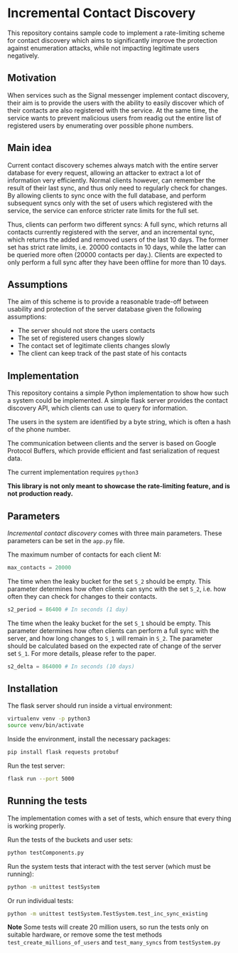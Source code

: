 # Incremental Contact Discovery

This repository contains sample code to implement a rate-limiting scheme for contact discovery which aims to significantly improve the protection against enumeration attacks, while not impacting legitimate users negatively.

## Motivation

When services such as the Signal messenger implement contact discovery, their aim is to provide the users with the ability to easily discover which of their contacts are also registered with the service. At the same time, the service wants to prevent malicious users from readig out the entire list of registered users by enumerating over possible phone numbers.

## Main idea

Current contact discovery schemes always match with the entire server database for every request, allowing an attacker to extract a lot of information very efficiently. Normal clients however, can remember the result of their last sync, and thus only need to regularly check for changes. By allowing clients to sync once with the full database, and perform subsequent syncs only with the set of users which registered with the service, the service can enforce stricter rate limits for the full set.

Thus, clients can perform two different syncs: A full sync, which returns all contacts currently registered with the server, and an incremental sync, which returns the added and removed users of the last 10 days. The former set has strict rate limits, i.e. 20000 contacts in 10 days, while the latter can be queried more often (20000 contacts per day.). Clients are expected to only perform a full sync after they have been offline for more than 10 days.

## Assumptions

The aim of this scheme is to provide a reasonable trade-off between usability and protection of the server database given the following assumptions:

- The server should not store the users contacts
- The set of registered users changes slowly
- The contact set of legitimate clients changes slowly
- The client can keep track of the past state of his contacts

## Implementation

This repository contains a simple Python implementation to show how such a system could be implemented. A simple flask server provides the contact discovery API, which clients can use to query for information.

The users in the system are identified by a byte string, which is often a hash of the phone number.

The communication between clients and the server is based on Google Protocol Buffers, which provide efficient and fast serialization of request data.

The current implementation requires `python3`

**This library is not only meant to showcase the rate-limiting feature, and is not production ready.**

## Parameters

*Incremental contact discovery* comes with three main parameters. These parameters can be set in the `app.py` file.

The maximum number of contacts for each client M:
````python
max_contacts = 20000
````

The time when the leaky bucket for the set `S_2` should be empty. This parameter
determines how often clients can sync with the set `S_2`, i.e. how often they can
check for changes to their contacts.
````python
s2_period = 86400 # In seconds (1 day)
````

The time when the leaky bucket for the set `S_1` should be empty.
This parameter determines how often clients can perform a full sync with the server,
and how long changes to `S_1` will remain in `S_2`.
The parameter should be calculated based on the expected rate of change of the server set `S_1`.
For more details, please refer to the paper.

````python
s2_delta = 864000 # In seconds (10 days)
````

## Installation

The flask server should run inside a virtual environment:

````bash
virtualenv venv -p python3
source venv/bin/activate
````

Inside the environment, install the necessary packages:
````bash
pip install flask requests protobuf
````

Run the test server:
````bash
flask run --port 5000
````

## Running the tests

The implementation comes with a set of tests, which ensure that every thing is working properly.

Run the tests of the buckets and user sets:
````bash
python testComponents.py
````

Run the system tests that interact with the test server (which must be running):
````bash
python -m unittest testSystem
````

Or run individual tests:
````bash
python -m unittest testSystem.TestSystem.test_inc_sync_existing
````

**Note** Some tests will create 20 million users, so run the tests only on suitable hardware,
or remove some the test methods `test_create_millions_of_users` and `test_many_syncs` from `testSystem.py`
